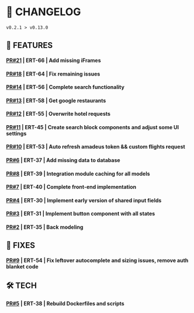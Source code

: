 # 📎 CHANGELOG

```
v0.2.1 > v0.13.0
```

## 🚀 FEATURES

#### **[PR#21](https://github.com/FroggEater/800tweb-18/pull/21) | ERT-66 | Add missing iFrames**

#### **[PR#18](https://github.com/FroggEater/800tweb-18/pull/18) | ERT-64 | Fix remaining issues**

#### **[PR#14](https://github.com/FroggEater/800tweb-18/pull/14) | ERT-56 | Complete search functionality**

#### **[PR#13](https://github.com/FroggEater/800tweb-18/pull/13) | ERT-58 | Get google restaurants**

#### **[PR#12](https://github.com/FroggEater/800tweb-18/pull/12) | ERT-55 | Overwrite hotel requests**

#### **[PR#11](https://github.com/FroggEater/800tweb-18/pull/11) | ERT-45 | Create search block components and adjust some UI settings**

#### **[PR#10](https://github.com/FroggEater/800tweb-18/pull/10) | ERT-53 | Auto refresh amadeus token && custom flights request**

#### **[PR#6](https://github.com/FroggEater/800tweb-18/pull/6) | ERT-37 | Add missing data to database**

#### **[PR#8](https://github.com/FroggEater/800tweb-18/pull/8) | ERT-39 | Integration module caching for all models**

#### **[PR#7](https://github.com/FroggEater/800tweb-18/pull/7) | ERT-40 | Complete front-end implementation**

#### **[PR#4](https://github.com/FroggEater/800tweb-18/pull/4) | ERT-30 | Implement early version of shared input fields**

#### **[PR#3](https://github.com/FroggEater/800tweb-18/pull/3) | ERT-31 | Implement button component with all states**

#### **[PR#2](https://github.com/FroggEater/800tweb-18/pull/2) | ERT-35 | Back modeling**


## 🐛 FIXES

#### **[PR#9](https://github.com/FroggEater/800tweb-18/pull/9) | ERT-54 | Fix leftover autocomplete and sizing issues, remove auth blanket code**


## 🛠️ TECH

#### **[PR#5](https://github.com/FroggEater/800tweb-18/pull/5) | ERT-38 | Rebuild Dockerfiles and scripts**



